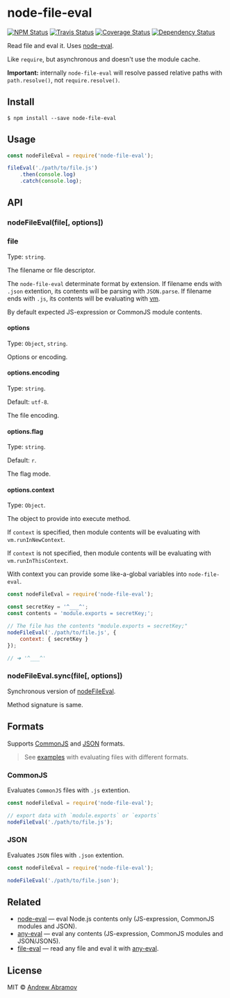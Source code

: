 node-file-eval
==============

[![NPM Status][npm-img]][npm]
[![Travis Status][test-img]][travis]
[![Coverage Status][coverage-img]][coveralls]
[![Dependency Status][david-img]][david]

[npm]:          https://www.npmjs.org/package/node-file-eval
[npm-img]:      https://img.shields.io/npm/v/node-file-eval.svg

[travis]:       https://travis-ci.org/node-eval/node-file-eval
[test-img]:     https://img.shields.io/travis/node-eval/node-file-eval/master.svg?label=tests

[coveralls]:    https://coveralls.io/r/node-eval/node-file-eval
[coverage-img]: https://img.shields.io/coveralls/node-eval/node-file-eval/master.svg

[david]:        https://david-dm.org/node-eval/node-file-eval
[david-img]:    http://img.shields.io/david/node-eval/node-file-eval/master.svg

Read file and eval it. Uses [node-eval](https://github.com/node-eval/node-eval).

Like `require`, but asynchronous and doesn't use the module cache.

**Important:** internally `node-file-eval` will resolve passed relative paths with `path.resolve()`, not `require.resolve()`.

Install
-------

```
$ npm install --save node-file-eval
```

Usage
-----

```js
const nodeFileEval = require('node-file-eval');

fileEval('./path/to/file.js')
    .then(console.log)
    .catch(console.log);
```

API
---

### nodeFileEval(file[, options])

### file

Type: `string`.

The filename or file descriptor.

The `node-file-eval` determinate format by extension. If filename ends with `.json` extention, its contents will be parsing with `JSON.parse`. If filename ends with `.js`, its contents will be evaluating with [vm](https://nodejs.org/dist/latest/docs/api/vm.html).

By default expected JS-expression or CommonJS module contents.

#### options

Type: `Object`, `string`.

Options or encoding.

#### options.encoding

Type: `string`.

Default: `utf-8`.

The file encoding.

#### options.flag

Type: `string`.

Default: `r`.

The flag mode.

#### options.context

Type: `Object`.

The object to provide into execute method.

If `context` is specified, then module contents will be evaluating with `vm.runInNewContext`.

If `context` is not specified, then module contents will be evaluating with `vm.runInThisContext`.

With context you can provide some like-a-global variables into `node-file-eval`.

```js
const nodeFileEval = require('node-file-eval');

const secretKey = '^___^';
const contents = 'module.exports = secretKey;';

// The file has the contents "module.exports = secretKey;"
nodeFileEval('./path/to/file.js', {
    context: { secretKey }
});

// ➜ '^___^'
```

### nodeFileEval.sync(file[, options])

Synchronous version of [nodeFileEval](#nodefileevalfile-options).

Method signature is same.

Formats
-------

Supports [CommonJS](#commonjs) and [JSON](#json) formats.

> See [examples](./examples) with evaluating files with different formats.

### CommonJS

Evaluates `CommonJS` files with `.js` extention.

```js
const nodeFileEval = require('node-file-eval');

// export data with `module.exports` or `exports`
nodeFileEval('./path/to/file.js');
```

### JSON

Evaluates `JSON` files with `.json` extention.

```js
const nodeFileEval = require('node-file-eval');

nodeFileEval('./path/to/file.json');
```

Related
-------

* [node-eval](https://github.com/node-eval/node-eval) — eval Node.js contents only (JS-expression, CommonJS modules and JSON).
* [any-eval](https://github.com/node-eval/any-eval) — eval any contents (JS-expression, CommonJS modules and JSON/JSON5).
* [file-eval](https://github.com/node-eval/file-eval) — read any file and eval it with [any-eval](https://github.com/node-eval/any-eval).

License
-------

MIT © [Andrew Abramov](https://github.com/blond)
